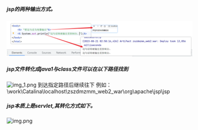##### jsp的两种输出方式。
![img_1.png](img%2Fimg_1.png)
##### jsp文件转化成java1与class文件可以在以下路径找到
![img_1.png](img_1.png)
到达指定路径后继续往下 例如：\work\Catalina\localhost\zszdmzmm_web2_war\org\apache\jsp\jsp
##### jsp本质上是servlet,其转化方式如下。
![img.png](img.png)